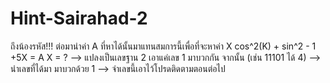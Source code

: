 # Hint-Sairahad-2
ถึงน้องรหัส!!!
ต่อมานำค่า A ที่หาได้นั้นมาแทนสมการนี้เพื่อที่จะหาค่า X
cos^2(K) + sin^2 - 1 +5X = A
X = ?
--> แปลงเป็นเลขฐาน 2 เอาแค่เลข 1 มาบวกกัน จากนั้น (เช่น 11101 ได้ 4)
--> นำเลขที่ได้มา มาบวกด้วย 1
--> จำเลขนี้เอาไว้โปรดติดตามตอนต่อไป
